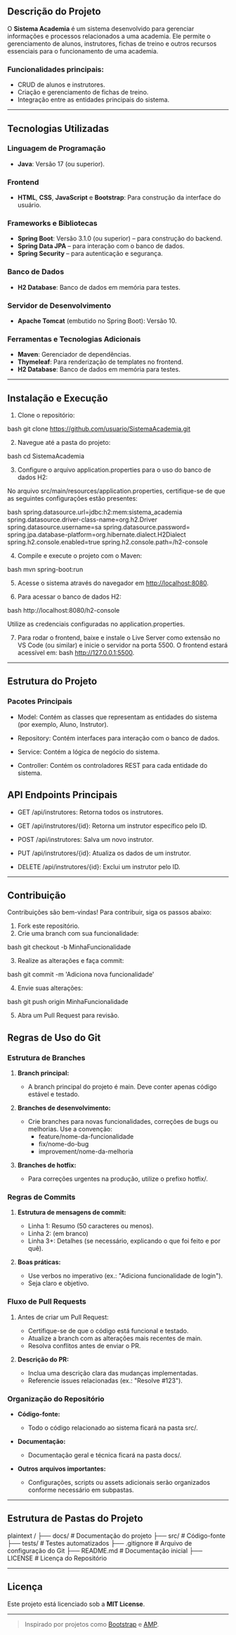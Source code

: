 ## Descrição do Projeto

O **Sistema Academia** é um sistema desenvolvido para gerenciar informações e processos relacionados a uma academia. Ele permite o gerenciamento de alunos, instrutores, fichas de treino e outros recursos essenciais para o funcionamento de uma academia. 

### Funcionalidades principais:

- CRUD de alunos e instrutores.
- Criação e gerenciamento de fichas de treino.
- Integração entre as entidades principais do sistema.

---

## Tecnologias Utilizadas

### Linguagem de Programação
- **Java**: Versão 17 (ou superior).

### Frontend
- **HTML**, **CSS**, **JavaScript** e **Bootstrap**: Para construção da interface do usuário.

### Frameworks e Bibliotecas
- **Spring Boot**: Versão 3.1.0 (ou superior) – para construção do backend.
- **Spring Data JPA** – para interação com o banco de dados.
- **Spring Security** – para autenticação e segurança.

### Banco de Dados
- **H2 Database**: Banco de dados em memória para testes.
  
### Servidor de Desenvolvimento
- **Apache Tomcat** (embutido no Spring Boot): Versão 10.

### Ferramentas e Tecnologias Adicionais
- **Maven**: Gerenciador de dependências.
- **Thymeleaf**: Para renderização de templates no frontend.
- **H2 Database**: Banco de dados em memória para testes.

---

## Instalação e Execução

1. Clone o repositório:

   
bash
   git clone https://github.com/usuario/SistemaAcademia.git


2. Navegue até a pasta do projeto:

   
bash
   cd SistemaAcademia


3. Configure o arquivo application.properties para o uso do banco de dados H2:

No arquivo src/main/resources/application.properties, certifique-se de que as seguintes configurações estão presentes:

   
bash
   spring.datasource.url=jdbc:h2:mem:sistema_academia
   spring.datasource.driver-class-name=org.h2.Driver
   spring.datasource.username=sa
   spring.datasource.password=
   spring.jpa.database-platform=org.hibernate.dialect.H2Dialect
   spring.h2.console.enabled=true
   spring.h2.console.path=/h2-console


4. Compile e execute o projeto com o Maven:

   
bash
   mvn spring-boot:run


5. Acesse o sistema através do navegador em [http://localhost:8080](http://localhost:8080).

6. Para acessar o banco de dados H2:

   
bash
   http://localhost:8080/h2-console

   Utilize as credenciais configuradas no application.properties.

7. Para rodar o frontend, baixe e instale o Live Server como extensão no VS Code (ou similar) e inicie o servidor na porta 5500. O frontend estará acessível em:
bash
  http://127.0.0.1:5500.
---

## Estrutura do Projeto
### Pacotes Principais
   
* Model: Contém as classes que representam as entidades do sistema (por exemplo, Aluno, Instrutor).

* Repository: Contém interfaces para interação com o banco de dados.

* Service: Contém a lógica de negócio do sistema.

* Controller: Contém os controladores REST para cada entidade do sistema.

## API Endpoints Principais
* GET /api/instrutores: Retorna todos os instrutores.

* GET /api/instrutores/{id}: Retorna um instrutor específico pelo ID.

* POST /api/instrutores: Salva um novo instrutor.

* PUT /api/instrutores/{id}: Atualiza os dados de um instrutor.

* DELETE /api/instrutores/{id}: Exclui um instrutor pelo ID.

---

## Contribuição

Contribuições são bem-vindas! Para contribuir, siga os passos abaixo:

1. Fork este repositório.
2. Crie uma branch com sua funcionalidade:
   
bash
   git checkout -b MinhaFuncionalidade

3. Realize as alterações e faça commit:
   
bash
   git commit -m 'Adiciona nova funcionalidade'

4. Envie suas alterações:
   
bash
   git push origin MinhaFuncionalidade

5. Abra um Pull Request para revisão.

## Regras de Uso do Git

### Estrutura de Branches
1. **Branch principal:**
   - A branch principal do projeto é main. Deve conter apenas código estável e testado.
   
2. **Branches de desenvolvimento:**
   - Crie branches para novas funcionalidades, correções de bugs ou melhorias. Use a convenção:
     - feature/nome-da-funcionalidade
     - fix/nome-do-bug
     - improvement/nome-da-melhoria

3. **Branches de hotfix:**
   - Para correções urgentes na produção, utilize o prefixo hotfix/.

### Regras de Commits
1. **Estrutura de mensagens de commit:**
   - Linha 1: Resumo (50 caracteres ou menos).
   - Linha 2: (em branco)
   - Linha 3+: Detalhes (se necessário, explicando o que foi feito e por quê).

2. **Boas práticas:**
   - Use verbos no imperativo (ex.: "Adiciona funcionalidade de login").
   - Seja claro e objetivo.

### Fluxo de Pull Requests
1. Antes de criar um Pull Request:
   - Certifique-se de que o código está funcional e testado.
   - Atualize a branch com as alterações mais recentes de main.
   - Resolva conflitos antes de enviar o PR.

2. **Descrição do PR:**
   - Inclua uma descrição clara das mudanças implementadas.
   - Referencie issues relacionadas (ex.: "Resolve #123").

### Organização do Repositório
- **Código-fonte:**
  - Todo o código relacionado ao sistema ficará na pasta src/.
  
- **Documentação:**
  - Documentação geral e técnica ficará na pasta docs/.

- **Outros arquivos importantes:**
  - Configurações, scripts ou assets adicionais serão organizados conforme necessário em subpastas.

---

## Estrutura de Pastas do Projeto
plaintext
/
├── docs/               # Documentação do projeto
├── src/                # Código-fonte
├── tests/              # Testes automatizados
├── .gitignore          # Arquivo de configuração do Git
├── README.md           # Documentação inicial
├── LICENSE             # Licença do Repositório

---

## Licença

Este projeto está licenciado sob a **MIT License**.

---

> Inspirado por projetos como [Bootstrap](https://github.com/twbs/bootstrap) e [AMP](https://github.com/amphp/amp).
